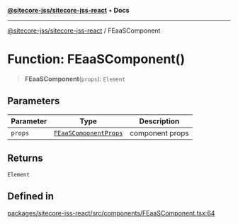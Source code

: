 [**@sitecore-jss/sitecore-jss-react**](../README.md) • **Docs**

***

[@sitecore-jss/sitecore-jss-react](../README.md) / FEaaSComponent

# Function: FEaaSComponent()

> **FEaaSComponent**(`props`): `Element`

## Parameters

| Parameter | Type | Description |
| ------ | ------ | ------ |
| `props` | [`FEaaSComponentProps`](../type-aliases/FEaaSComponentProps.md) | component props |

## Returns

`Element`

## Defined in

[packages/sitecore-jss-react/src/components/FEaaSComponent.tsx:64](https://github.com/Sitecore/jss/blob/f0f6e64d75797af01d12051025c04b2b5c3ecf36/packages/sitecore-jss-react/src/components/FEaaSComponent.tsx#L64)

